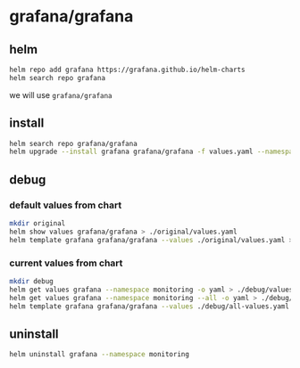 # grafana/grafana
## helm
```bash
helm repo add grafana https://grafana.github.io/helm-charts
helm search repo grafana
```
we will use `grafana/grafana`

## install
```bash
helm search repo grafana/grafana
helm upgrade --install grafana grafana/grafana -f values.yaml --namespace monitoring --create-namespace
```

## debug

### default values from chart
```bash
mkdir original
helm show values grafana/grafana > ./original/values.yaml
helm template grafana grafana/grafana --values ./original/values.yaml > ./original/rendered.yaml
```

### current values from chart
```bash
mkdir debug
helm get values grafana --namespace monitoring -o yaml > ./debug/values.yaml
helm get values grafana --namespace monitoring --all -o yaml > ./debug/all-values.yaml
helm template grafana grafana/grafana --values ./debug/all-values.yaml > ./debug/rendered.yaml
```

## uninstall
```bash
helm uninstall grafana --namespace monitoring
```
